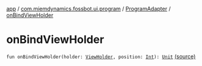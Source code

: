 [app](../../index.md) / [com.miemdynamics.fossbot.ui.program](../index.md) / [ProgramAdapter](index.md) / [onBindViewHolder](./on-bind-view-holder.md)

# onBindViewHolder

`fun onBindViewHolder(holder: `[`ViewHolder`](-view-holder/index.md)`, position: `[`Int`](https://kotlinlang.org/api/latest/jvm/stdlib/kotlin/-int/index.html)`): `[`Unit`](https://kotlinlang.org/api/latest/jvm/stdlib/kotlin/-unit/index.html) [(source)](https://github.com/binyot/fossbot/tree/master/app/src/main/java/com/miemdynamics/fossbot/ui/program/ProgramAdapter.kt#L41)